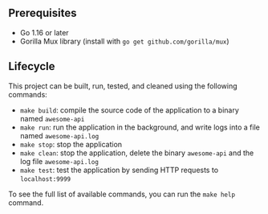 ## Prerequisites
- Go 1.16 or later
- Gorilla Mux library (install with `go get github.com/gorilla/mux`)

## Lifecycle

This project can be built, run, tested, and cleaned using the following commands:

- `make build`: compile the source code of the application to a binary named `awesome-api`
- `make run`: run the application in the background, and write logs into a file named `awesome-api.log`
- `make stop`: stop the application
- `make clean`: stop the application, delete the binary `awesome-api` and the log file `awesome-api.log`
- `make test`: test the application by sending HTTP requests to `localhost:9999`

To see the full list of available commands, you can run the `make help` command. 
